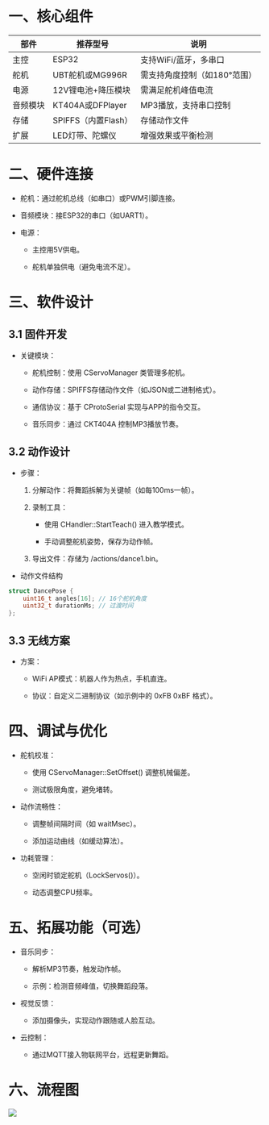 # 一、核心组件

|部件|	推荐型号|	说明|
|------|--------|-------|
|主控|	ESP32|	支持WiFi/蓝牙，多串口
|舵机|	UBT舵机或MG996R|	需支持角度控制（如180°范围）
|电源|	12V锂电池+降压模块|	需满足舵机峰值电流
|音频模块|	KT404A或DFPlayer|	MP3播放，支持串口控制
|存储|	SPIFFS（内置Flash）|	存储动作文件
|扩展|	LED灯带、陀螺仪	|增强效果或平衡检测

# 二、硬件连接

* 舵机：通过舵机总线（如串口）或PWM引脚连接。

* 音频模块：接ESP32的串口（如UART1）。

* 电源：

    * 主控用5V供电。

    * 舵机单独供电（避免电流不足）。

# 三、软件设计

## 3.1 固件开发

* 关键模块：

    * 舵机控制：使用 CServoManager 类管理多舵机。

    * 动作存储：SPIFFS存储动作文件（如JSON或二进制格式）。

    * 通信协议：基于 CProtoSerial 实现与APP的指令交互。

    * 音乐同步：通过 CKT404A 控制MP3播放节奏。

## 3.2 动作设计

* 步骤：

    1. 分解动作：将舞蹈拆解为关键帧（如每100ms一帧）。

    2. 录制工具：

        * 使用 CHandler::StartTeach() 进入教学模式。

        * 手动调整舵机姿势，保存为动作帧。

    3. 导出文件：存储为 /actions/dance1.bin。

* 动作文件结构

```c++
struct DancePose {
    uint16_t angles[16]; // 16个舵机角度
    uint32_t durationMs; // 过渡时间
};
```

## 3.3 无线方案

* 方案：

    * WiFi AP模式：机器人作为热点，手机直连。

    * 协议：自定义二进制协议（如示例中的 0xFB 0xBF 格式）。

# 四、调试与优化

* 舵机校准：

    * 使用 CServoManager::SetOffset() 调整机械偏差。

    * 测试极限角度，避免堵转。

* 动作流畅性：

    * 调整帧间隔时间（如 waitMsec）。

    * 添加运动曲线（如缓动算法）。

* 功耗管理：

    * 空闲时锁定舵机（LockServos()）。

    * 动态调整CPU频率。


# 五、拓展功能（可选）

* 音乐同步：

    * 解析MP3节奏，触发动作帧。

    * 示例：检测音频峰值，切换舞蹈段落。

* 视觉反馈：

    * 添加摄像头，实现动作跟随或人脸互动。

* 云控制：

    * 通过MQTT接入物联网平台，远程更新舞蹈。

# 六、流程图

<div><img src="https://cdn.jsdelivr.net/gh/lcekold/blogimage@main/Network/deepseek_mermaid_20250529_5d2384.png"></div>

